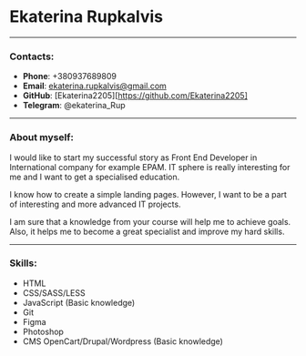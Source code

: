 # Ekaterina Rupkalvis

****

### Contacts:

* **Phone**: +380937689809
* **Email**: ekaterina.rupkalvis@gmail.com
* **GitHub**: [Ekaterina2205][https://github.com/Ekaterina2205]
* **Telegram**: @ekaterina_Rup

****

### About myself:

I would like to start my successful story as Front End Developer in International company for example EPAM. IT sphere is really interesting for me and I want to get a specialised education.

I know how to create a simple landing pages. However, I want to be a part of interesting and more advanced IT projects.

I am sure that a knowledge from your course will help me to achieve goals. Also, it helps me to become a great specialist and improve my hard skills.

****

### Skills: 

* HTML
* CSS/SASS/LESS
* JavaScript (Basic knowledge)
* Git
* Figma
* Photoshop
* CMS OpenCart/Drupal/Wordpress (Basic knowledge)


